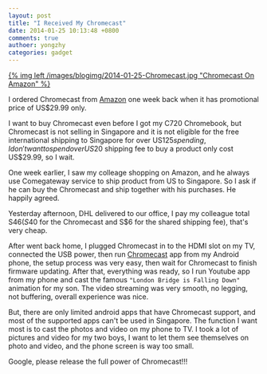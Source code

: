 ```yaml
---
layout: post
title: "I Received My Chromecast"
date: 2014-01-25 10:13:48 +0800
comments: true
authoer: yongzhy
categories: gadget
---
```


[{% img left /images/blogimg/2014-01-25-Chromecast.jpg "Chromecast On Amazon" %}](http://www.amazon.com/gp/product/B00DR0PDNE/ref=as_li_ss_il?ie=UTF8&camp=1789&creative=390957&creativeASIN=B00DR0PDNE&linkCode=as2&tag=zhuyong.me-20)

I ordered Chromecast from [Amazon](http://www.amazon.com/gp/product/B00DR0PDNE/ref=as_li_ss_tl?ie=UTF8&camp=1789&creative=390957&creativeASIN=B00DR0PDNE&linkCode=as2&tag=zhuyong.me-20") one week back when it has promotional price of US$29.99 only. 

I want to buy Chromecast even before I got my C720 Chromebook, but Chromecast is not selling in Singapore and it is not eligible for the free international shipping to Singapore for over US$125 spending, I don't want to spend over US$20 shipping fee to buy a product only cost US$29.99, so I wait.

One week earlier, I saw my colleage shopping on Amazon, and he always use Comegateway service to ship product from US to Singapore. So I ask if he can buy the Chromecast and ship together with his purchases. He happily agreed. 

Yesterday afternoon, DHL delivered to our office, I pay my colleague total S$46 (S$40 for the Chromecast and S$6 for the shared shipping fee), that's very cheap. 

After went back home, I plugged Chromecast in to the HDMI slot on my TV, connected the USB power, then run [Chromecast](https://play.google.com/store/apps/details?id=com.google.android.apps.chromecast.app) app from my Android phone, the setup process was very easy, then wait for Chromecast to finish firmware updating. After that, everything was ready, so I run Youtube app from my phone and cast the famous `"London Bridge is Falling Down"` animation for my son. The video streaming was very smooth, no legging, not buffering, overall experience was nice.

But, there are only limited android apps that have Chromecast support, and most of the supported apps can't be used in Singapore. The function I want most is to cast the photos and video on my phone to TV. I took a lot of pictures and video for my two boys, I want to let them see themselves on photo and video, and the phone screen is way too small. 

Google, please release the full power of Chromecast!!!